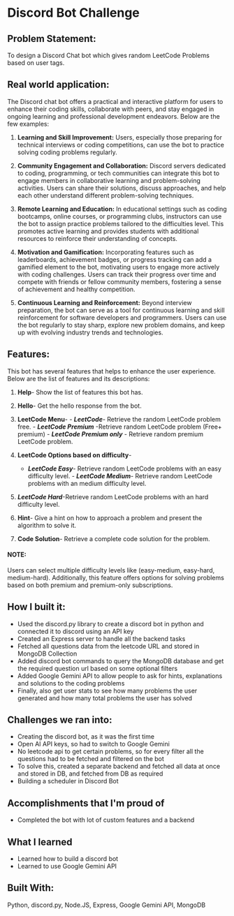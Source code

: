 # Discord Bot Challenge

## Problem Statement:

To design a Discord Chat bot which gives random LeetCode Problems based on user tags.

## Real world application:

The Discord chat bot offers a practical and interactive platform for users to enhance their coding skills, collaborate with peers, and stay engaged in ongoing learning and professional development endeavors. Below are the few examples:

1.  **Learning and Skill Improvement:**
    Users, especially those preparing for technical interviews or coding competitions, can use the bot to practice solving coding problems regularly.

2.  **Community Engagement and Collaboration:**
    Discord servers dedicated to coding, programming, or tech communities can integrate this bot to engage members in collaborative learning and problem-solving activities. Users can share their solutions, discuss approaches, and help each other understand different problem-solving techniques.
3.  **Remote Learning and Education:**
    In educational settings such as coding bootcamps, online courses, or programming clubs, instructors can use the bot to assign practice problems tailored to the difficulties level. This promotes active learning and provides students with additional resources to reinforce their understanding of concepts.
4.  **Motivation and Gamification:**
    Incorporating features such as leaderboards, achievement badges, or progress tracking can add a gamified element to the bot, motivating users to engage more actively with coding challenges. Users can track their progress over time and compete with friends or fellow community members, fostering a sense of achievement and healthy competition.
5.  **Continuous Learning and Reinforcement:**
    Beyond interview preparation, the bot can serve as a tool for continuous learning and skill reinforcement for software developers and programmers. Users can use the bot regularly to stay sharp, explore new problem domains, and keep up with evolving industry trends and technologies.

## Features:

This bot has several features that helps to enhance the user experience. Below are the list of features and its descriptions:

1. **Help**- Show the list of features this bot has.
2. **Hello**- Get the hello response from the bot.

3. **LeetCode Menu**- - **_LeetCode_**- Retrieve the random LeetCode problem free. - **_LeetCode Premium_** -Retrieve random LeetCode problem (Free+ premium) - **_LeetCode Premium only_** - Retrieve random premium LeetCode problem.

4. **LeetCode Options based on difficulty**-  
    - **_LeetCode Easy_**- Retrieve random LeetCode problems with an easy difficulty level. - **_LeetCode Medium_**- Retrieve random LeetCode problems with an medium difficulty level.
5. **_LeetCode Hard_**-Retrieve random LeetCode problems with an hard difficulty level.
6. **Hint**- Give a hint on how to approach a problem and present the algorithm to solve it.
7. **Code Solution**- Retrieve a complete code solution for the problem.

#### NOTE:

Users can select multiple difficulty levels like (easy-medium, easy-hard, medium-hard). Additionally, this feature offers options for solving problems based on both premium and premium-only subscriptions.

## How I built it:

- Used the discord.py library to create a discord bot in python and connected it to discord using an API key
- Created an Express server to handle all the backend tasks
- Fetched all questions data from the leetcode URL and stored in MongoDB Collection
- Added discord bot commands to query the MongoDB database and get the required question url based on some optional filters
- Added Google Gemini API to allow people to ask for hints, explanations and solutions to the coding problems
- Finally, also get user stats to see how many problems the user generated and how many total problems the user has solved

## Challenges we ran into:

- Creating the discord bot, as it was the first time
- Open AI API keys, so had to switch to Google Gemini
- No leetcode api to get certain problems, so for every filter all the questions had to be fetched and filtered on the bot
- To solve this, created a separate backend and fetched all data at once and stored in DB, and fetched from DB as required
- Building a scheduler in Discord Bot

## Accomplishments that I'm proud of

- Completed the bot with lot of custom features and a backend

## What I learned

- Learned how to build a discord bot
- Learned to use Google Gemini API

## Built With:

Python, discord.py, Node.JS, Express, Google Gemini API, MongoDB

